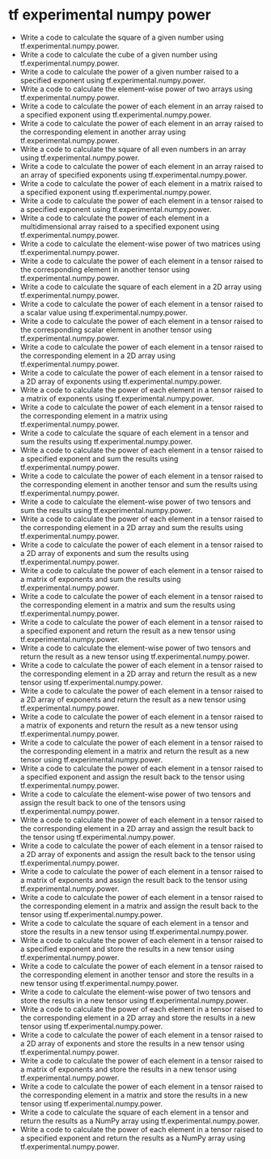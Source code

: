 # tf experimental numpy power

- Write a code to calculate the square of a given number using tf.experimental.numpy.power.
- Write a code to calculate the cube of a given number using tf.experimental.numpy.power.
- Write a code to calculate the power of a given number raised to a specified exponent using tf.experimental.numpy.power.
- Write a code to calculate the element-wise power of two arrays using tf.experimental.numpy.power.
- Write a code to calculate the power of each element in an array raised to a specified exponent using tf.experimental.numpy.power.
- Write a code to calculate the power of each element in an array raised to the corresponding element in another array using tf.experimental.numpy.power.
- Write a code to calculate the square of all even numbers in an array using tf.experimental.numpy.power.
- Write a code to calculate the power of each element in an array raised to an array of specified exponents using tf.experimental.numpy.power.
- Write a code to calculate the power of each element in a matrix raised to a specified exponent using tf.experimental.numpy.power.
- Write a code to calculate the power of each element in a tensor raised to a specified exponent using tf.experimental.numpy.power.
- Write a code to calculate the power of each element in a multidimensional array raised to a specified exponent using tf.experimental.numpy.power.
- Write a code to calculate the element-wise power of two matrices using tf.experimental.numpy.power.
- Write a code to calculate the power of each element in a tensor raised to the corresponding element in another tensor using tf.experimental.numpy.power.
- Write a code to calculate the square of each element in a 2D array using tf.experimental.numpy.power.
- Write a code to calculate the power of each element in a tensor raised to a scalar value using tf.experimental.numpy.power.
- Write a code to calculate the power of each element in a tensor raised to the corresponding scalar element in another tensor using tf.experimental.numpy.power.
- Write a code to calculate the power of each element in a tensor raised to the corresponding element in a 2D array using tf.experimental.numpy.power.
- Write a code to calculate the power of each element in a tensor raised to a 2D array of exponents using tf.experimental.numpy.power.
- Write a code to calculate the power of each element in a tensor raised to a matrix of exponents using tf.experimental.numpy.power.
- Write a code to calculate the power of each element in a tensor raised to the corresponding element in a matrix using tf.experimental.numpy.power.
- Write a code to calculate the square of each element in a tensor and sum the results using tf.experimental.numpy.power.
- Write a code to calculate the power of each element in a tensor raised to a specified exponent and sum the results using tf.experimental.numpy.power.
- Write a code to calculate the power of each element in a tensor raised to the corresponding element in another tensor and sum the results using tf.experimental.numpy.power.
- Write a code to calculate the element-wise power of two tensors and sum the results using tf.experimental.numpy.power.
- Write a code to calculate the power of each element in a tensor raised to the corresponding element in a 2D array and sum the results using tf.experimental.numpy.power.
- Write a code to calculate the power of each element in a tensor raised to a 2D array of exponents and sum the results using tf.experimental.numpy.power.
- Write a code to calculate the power of each element in a tensor raised to a matrix of exponents and sum the results using tf.experimental.numpy.power.
- Write a code to calculate the power of each element in a tensor raised to the corresponding element in a matrix and sum the results using tf.experimental.numpy.power.
- Write a code to calculate the power of each element in a tensor raised to a specified exponent and return the result as a new tensor using tf.experimental.numpy.power.
- Write a code to calculate the element-wise power of two tensors and return the result as a new tensor using tf.experimental.numpy.power.
- Write a code to calculate the power of each element in a tensor raised to the corresponding element in a 2D array and return the result as a new tensor using tf.experimental.numpy.power.
- Write a code to calculate the power of each element in a tensor raised to a 2D array of exponents and return the result as a new tensor using tf.experimental.numpy.power.
- Write a code to calculate the power of each element in a tensor raised to a matrix of exponents and return the result as a new tensor using tf.experimental.numpy.power.
- Write a code to calculate the power of each element in a tensor raised to the corresponding element in a matrix and return the result as a new tensor using tf.experimental.numpy.power.
- Write a code to calculate the power of each element in a tensor raised to a specified exponent and assign the result back to the tensor using tf.experimental.numpy.power.
- Write a code to calculate the element-wise power of two tensors and assign the result back to one of the tensors using tf.experimental.numpy.power.
- Write a code to calculate the power of each element in a tensor raised to the corresponding element in a 2D array and assign the result back to the tensor using tf.experimental.numpy.power.
- Write a code to calculate the power of each element in a tensor raised to a 2D array of exponents and assign the result back to the tensor using tf.experimental.numpy.power.
- Write a code to calculate the power of each element in a tensor raised to a matrix of exponents and assign the result back to the tensor using tf.experimental.numpy.power.
- Write a code to calculate the power of each element in a tensor raised to the corresponding element in a matrix and assign the result back to the tensor using tf.experimental.numpy.power.
- Write a code to calculate the square of each element in a tensor and store the results in a new tensor using tf.experimental.numpy.power.
- Write a code to calculate the power of each element in a tensor raised to a specified exponent and store the results in a new tensor using tf.experimental.numpy.power.
- Write a code to calculate the power of each element in a tensor raised to the corresponding element in another tensor and store the results in a new tensor using tf.experimental.numpy.power.
- Write a code to calculate the element-wise power of two tensors and store the results in a new tensor using tf.experimental.numpy.power.
- Write a code to calculate the power of each element in a tensor raised to the corresponding element in a 2D array and store the results in a new tensor using tf.experimental.numpy.power.
- Write a code to calculate the power of each element in a tensor raised to a 2D array of exponents and store the results in a new tensor using tf.experimental.numpy.power.
- Write a code to calculate the power of each element in a tensor raised to a matrix of exponents and store the results in a new tensor using tf.experimental.numpy.power.
- Write a code to calculate the power of each element in a tensor raised to the corresponding element in a matrix and store the results in a new tensor using tf.experimental.numpy.power.
- Write a code to calculate the square of each element in a tensor and return the results as a NumPy array using tf.experimental.numpy.power.
- Write a code to calculate the power of each element in a tensor raised to a specified exponent and return the results as a NumPy array using tf.experimental.numpy.power.